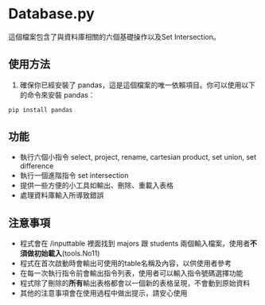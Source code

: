 # Database.py

這個檔案包含了與資料庫相關的六個基礎操作以及Set Intersection。

## 使用方法

1. 確保你已經安裝了 pandas，這是這個檔案的唯一依賴項目。你可以使用以下的命令來安裝 pandas：

```bash
pip install pandas
```


## 功能
- 執行六個小指令 select, project, rename, cartesian product, set union, set difference
- 執行一個進階指令 set intersection
- 提供一些方便的小工具如輸出、刪除、重載入表格
- 處理資料庫輸入所導致錯誤


## 注意事項
- 程式會在 /inputtable 裡面找到 majors 跟 students 兩個輸入檔案，使用者**不須做初始載入**(tools.No11)
- 程式在首次啟動時會輸出可使用的table名稱及內容，以供使用者參考
- 在每一次執行指令前會輸出指令列表，使用者可以輸入指令號碼選擇功能
- 程式除了刪除的**所有**輸出表格都會以一個新的表格呈現，不會動到原始資料
- 其他的注意事項會在使用過程中做出提示，請安心使用
